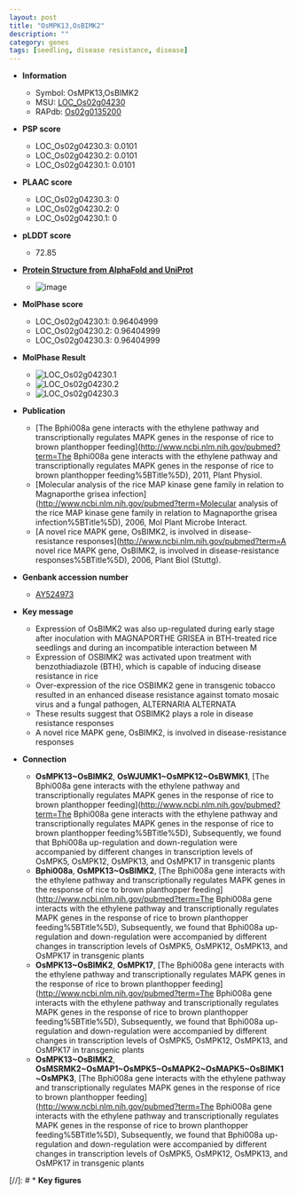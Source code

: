 ```yaml
---
layout: post
title: "OsMPK13,OsBIMK2"
description: ""
category: genes
tags: [seedling, disease resistance, disease]
---
```


* **Information**  
    + Symbol: OsMPK13,OsBIMK2  
    + MSU: [LOC_Os02g04230](http://rice.plantbiology.msu.edu/cgi-bin/ORF_infopage.cgi?orf=LOC_Os02g04230)  
    + RAPdb: [Os02g0135200](http://rapdb.dna.affrc.go.jp/viewer/gbrowse_details/irgsp1?name=Os02g0135200)  

* **PSP score**  
    + LOC_Os02g04230.3: 0.0101 
    + LOC_Os02g04230.2: 0.0101 
    + LOC_Os02g04230.1: 0.0101 

* **PLAAC score**  
    + LOC_Os02g04230.3: 0 
    + LOC_Os02g04230.2: 0 
    + LOC_Os02g04230.1: 0 

* **pLDDT score**
    + 72.85

* **[Protein Structure from AlphaFold and UniProt](https://www.uniprot.org/uniprotkb/Q0E459/entry#structure)**
    + ![image](https://ricepsp.github.io/images/Q0/AF-Q0E459-F1.png)

* **MolPhase score**
    + LOC_Os02g04230.1: 0.96404999
    + LOC_Os02g04230.2: 0.96404999
    + LOC_Os02g04230.3: 0.96404999

* **MolPhase Result**
    + ![LOC_Os02g04230.1](https://304243504.github.io/Pictures/LOC_Os02g/LOC_Os02g04230.1.png)
    + ![LOC_Os02g04230.2](https://304243504.github.io/Pictures/LOC_Os02g/LOC_Os02g04230.2.png)
    + ![LOC_Os02g04230.3](https://304243504.github.io/Pictures/LOC_Os02g/LOC_Os02g04230.3.png)

* **Publication**  
    + [The Bphi008a gene interacts with the ethylene pathway and transcriptionally regulates MAPK genes in the response of rice to brown planthopper feeding](http://www.ncbi.nlm.nih.gov/pubmed?term=The Bphi008a gene interacts with the ethylene pathway and transcriptionally regulates MAPK genes in the response of rice to brown planthopper feeding%5BTitle%5D), 2011, Plant Physiol.
    + [Molecular analysis of the rice MAP kinase gene family in relation to Magnaporthe grisea infection](http://www.ncbi.nlm.nih.gov/pubmed?term=Molecular analysis of the rice MAP kinase gene family in relation to Magnaporthe grisea infection%5BTitle%5D), 2006, Mol Plant Microbe Interact.
    + [A novel rice MAPK gene, OsBIMK2, is involved in disease-resistance responses](http://www.ncbi.nlm.nih.gov/pubmed?term=A novel rice MAPK gene, OsBIMK2, is involved in disease-resistance responses%5BTitle%5D), 2006, Plant Biol (Stuttg).

* **Genbank accession number**  
    + [AY524973](http://www.ncbi.nlm.nih.gov/nuccore/AY524973)

* **Key message**  
    + Expression of OsBIMK2 was also up-regulated during early stage after inoculation with MAGNAPORTHE GRISEA in BTH-treated rice seedlings and during an incompatible interaction between M
    + Expression of OSBIMK2 was activated upon treatment with benzothiadiazole (BTH), which is capable of inducing disease resistance in rice
    + Over-expression of the rice OSBIMK2 gene in transgenic tobacco resulted in an enhanced disease resistance against tomato mosaic virus and a fungal pathogen, ALTERNARIA ALTERNATA
    + These results suggest that OSBIMK2 plays a role in disease resistance responses
    + A novel rice MAPK gene, OsBIMK2, is involved in disease-resistance responses

* **Connection**  
    + __OsMPK13~OsBIMK2__, __OsWJUMK1~OsMPK12~OsBWMK1__, [The Bphi008a gene interacts with the ethylene pathway and transcriptionally regulates MAPK genes in the response of rice to brown planthopper feeding](http://www.ncbi.nlm.nih.gov/pubmed?term=The Bphi008a gene interacts with the ethylene pathway and transcriptionally regulates MAPK genes in the response of rice to brown planthopper feeding%5BTitle%5D), Subsequently, we found that Bphi008a up-regulation and down-regulation were accompanied by different changes in transcription levels of OsMPK5, OsMPK12, OsMPK13, and OsMPK17 in transgenic plants
    + __Bphi008a__, __OsMPK13~OsBIMK2__, [The Bphi008a gene interacts with the ethylene pathway and transcriptionally regulates MAPK genes in the response of rice to brown planthopper feeding](http://www.ncbi.nlm.nih.gov/pubmed?term=The Bphi008a gene interacts with the ethylene pathway and transcriptionally regulates MAPK genes in the response of rice to brown planthopper feeding%5BTitle%5D), Subsequently, we found that Bphi008a up-regulation and down-regulation were accompanied by different changes in transcription levels of OsMPK5, OsMPK12, OsMPK13, and OsMPK17 in transgenic plants
    + __OsMPK13~OsBIMK2__, __OsMPK17__, [The Bphi008a gene interacts with the ethylene pathway and transcriptionally regulates MAPK genes in the response of rice to brown planthopper feeding](http://www.ncbi.nlm.nih.gov/pubmed?term=The Bphi008a gene interacts with the ethylene pathway and transcriptionally regulates MAPK genes in the response of rice to brown planthopper feeding%5BTitle%5D), Subsequently, we found that Bphi008a up-regulation and down-regulation were accompanied by different changes in transcription levels of OsMPK5, OsMPK12, OsMPK13, and OsMPK17 in transgenic plants
    + __OsMPK13~OsBIMK2__, __OsMSRMK2~OsMAP1~OsMPK5~OsMAPK2~OsMAPK5~OsBIMK1~OsMPK3__, [The Bphi008a gene interacts with the ethylene pathway and transcriptionally regulates MAPK genes in the response of rice to brown planthopper feeding](http://www.ncbi.nlm.nih.gov/pubmed?term=The Bphi008a gene interacts with the ethylene pathway and transcriptionally regulates MAPK genes in the response of rice to brown planthopper feeding%5BTitle%5D), Subsequently, we found that Bphi008a up-regulation and down-regulation were accompanied by different changes in transcription levels of OsMPK5, OsMPK12, OsMPK13, and OsMPK17 in transgenic plants

[//]: # * **Key figures**  


